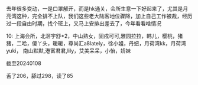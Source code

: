 去年很多变动，一是口罩解开，而是hk通关，会所生意一下好起来了，尤其是月亮湾这种，完全排不上队，我们这些老大陆客地位骤降，加上自己工作被裁，经历过一段自由时期，找个班上，又马上安排出差去了，今年看看啥情况


10: 上海会所，北滘宇舒*2，中山熟女，固戍可可,雅园拉拉，韩儿，樱桃，猪猪，二哈，傻丫头，暖暖，尊尚汇a8lately，徐小姐，丹妞，月荷湾kk，月荷湾yuki， 南山默默,港富君君,lily，艾美呆呆，小怡，娇妹

截至20240108

舌了206，舔过298，读了85

